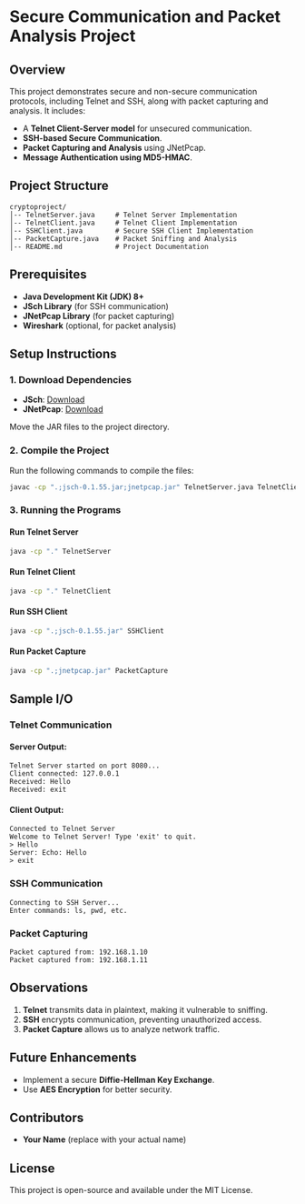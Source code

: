 # Secure Communication and Packet Analysis Project

## Overview
This project demonstrates secure and non-secure communication protocols, including Telnet and SSH, along with packet capturing and analysis. It includes:
- A **Telnet Client-Server model** for unsecured communication.
- **SSH-based Secure Communication**.
- **Packet Capturing and Analysis** using JNetPcap.
- **Message Authentication using MD5-HMAC**.

## Project Structure
```
cryptoproject/
│-- TelnetServer.java     # Telnet Server Implementation
│-- TelnetClient.java     # Telnet Client Implementation
│-- SSHClient.java        # Secure SSH Client Implementation
│-- PacketCapture.java    # Packet Sniffing and Analysis
│-- README.md             # Project Documentation
```

## Prerequisites
- **Java Development Kit (JDK) 8+**
- **JSch Library** (for SSH communication)
- **JNetPcap Library** (for packet capturing)
- **Wireshark** (optional, for packet analysis)

## Setup Instructions
### 1. Download Dependencies
- **JSch**: [Download](http://www.jcraft.com/jsch/)
- **JNetPcap**: [Download](https://sourceforge.net/projects/jnetpcap/)

Move the JAR files to the project directory.

### 2. Compile the Project
Run the following commands to compile the files:
```sh
javac -cp ".;jsch-0.1.55.jar;jnetpcap.jar" TelnetServer.java TelnetClient.java SSHClient.java PacketCapture.java
```

### 3. Running the Programs
#### Run Telnet Server
```sh
java -cp "." TelnetServer
```
#### Run Telnet Client
```sh
java -cp "." TelnetClient
```
#### Run SSH Client
```sh
java -cp ".;jsch-0.1.55.jar" SSHClient
```
#### Run Packet Capture
```sh
java -cp ".;jnetpcap.jar" PacketCapture
```

## Sample I/O
### Telnet Communication
#### Server Output:
```
Telnet Server started on port 8080...
Client connected: 127.0.0.1
Received: Hello
Received: exit
```
#### Client Output:
```
Connected to Telnet Server
Welcome to Telnet Server! Type 'exit' to quit.
> Hello
Server: Echo: Hello
> exit
```

### SSH Communication
```
Connecting to SSH Server...
Enter commands: ls, pwd, etc.
```

### Packet Capturing
```
Packet captured from: 192.168.1.10
Packet captured from: 192.168.1.11
```

## Observations
1. **Telnet** transmits data in plaintext, making it vulnerable to sniffing.
2. **SSH** encrypts communication, preventing unauthorized access.
3. **Packet Capture** allows us to analyze network traffic.

## Future Enhancements
- Implement a secure **Diffie-Hellman Key Exchange**.
- Use **AES Encryption** for better security.

## Contributors
- **Your Name** (replace with your actual name)

## License
This project is open-source and available under the MIT License.

